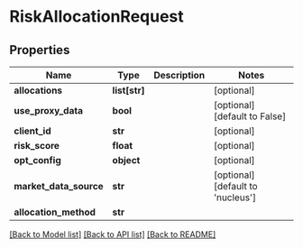 # RiskAllocationRequest

## Properties
Name | Type | Description | Notes
------------ | ------------- | ------------- | -------------
**allocations** | **list[str]** |  | [optional] 
**use_proxy_data** | **bool** |  | [optional] [default to False]
**client_id** | **str** |  | [optional] 
**risk_score** | **float** |  | [optional] 
**opt_config** | **object** |  | [optional] 
**market_data_source** | **str** |  | [optional] [default to 'nucleus']
**allocation_method** | **str** |  | 

[[Back to Model list]](../README.md#documentation-for-models) [[Back to API list]](../README.md#documentation-for-api-endpoints) [[Back to README]](../README.md)


